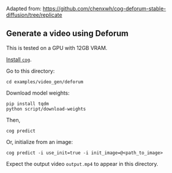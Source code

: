 Adapted from: https://github.com/chenxwh/cog-deforum-stable-diffusion/tree/replicate

## Generate a video using Deforum

This is tested on a GPU with 12GB VRAM.

[Install `cog`](https://github.com/replicate/cog).

Go to this directory:

```
cd examples/video_gen/deforum
```

Download model weights:

```
pip install tqdm
python script/download-weights
```

Then,

```
cog predict
```



Or, initialize from an image:

```
cog predict -i use_init=true -i init_image=@<path_to_image>
```

<!-- ```
pip install git+https://github.com/openai/CLIP.git
pip install jsonmerge clean-fid resize-right torchdiffeq torchsde pydantic omegaconf
pip install open-clip-torch numexpr
``` -->

Expect the output video `output.mp4` to appear in this directory.